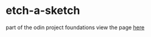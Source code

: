 # etch-a-sketch
part of the odin project foundations
view the page [here](https://bikash3024.github.io/etch-a-sketch/)
